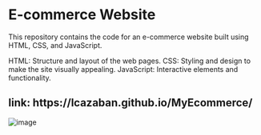 # E-commerce Website
This repository contains the code for an e-commerce website built using HTML, CSS, and JavaScript.

HTML: Structure and layout of the web pages.
CSS: Styling and design to make the site visually appealing.
JavaScript: Interactive elements and functionality.

<h2>link: https://lcazaban.github.io/MyEcommerce/</h2>

![image](https://user-images.githubusercontent.com/34132948/152936529-4a12cf85-e558-4727-ad33-85c839347c04.png)



